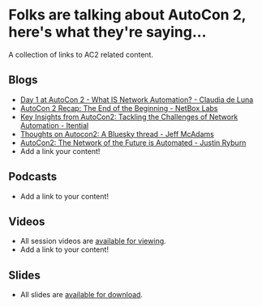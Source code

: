 # Folks are talking about AutoCon 2, here's what they're saying...

A collection of links to AC2 related content.

## Blogs
- [Day 1 at AutoCon 2 - What IS Network Automation? - Claudia de Luna](https://gratuitous-arp.net/definition-of-network-automation/)
- [AutoCon 2 Recap: The End of the Beginning - NetBox Labs](https://netboxlabs.com/blog/autocon2-recap/)
- [Key Insights from AutoCon2: Tackling the Challenges of Network Automation - Itential](https://www.itential.com/blog/company/news-events/key-insights-from-autocon-2-tackling-the-challenges-of-network-automation/)
- [Thoughts on Autocon2: A Bluesky thread - Jeff McAdams](https://bsky.app/profile/jeffmca.bsky.social/post/3lbrttisnys23)
- [AutoCon2: The Network of the Future is Automated - Justin Ryburn](https://ryburn.org/2024/11/26/autocon2-the-network-of-the-future-is-automated/)
- Add a link your content!

## Podcasts
- Add a link to your content!

## Videos
- All session videos are [available for viewing](https://www.youtube.com/watch?v=2R4GqV7lTcI&list=PLP6VWb4PEbErp58sd1NpyeaKu3Sk-x3KC&pp=gAQBiAQB).
- Add a link to your content!

## Slides
- All slides are [available for download](https://github.com/Network-Automation-Forum/handyinfo/tree/main/docs/autocon_coverage/slides/AutoCon2).
